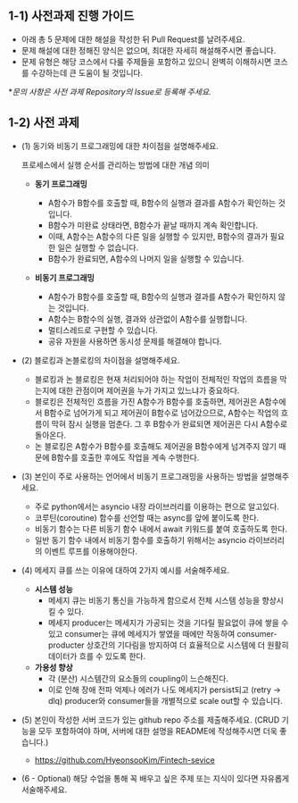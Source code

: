 ## 1-1) 사전과제 진행 가이드

- 아래 총 5 문제에 대한 해설을 작성한 뒤 Pull Request를 날려주세요.
- 문제 해설에 대한 정해진 양식은 없으며, 최대한 자세히 해설해주시면 좋습니다.
- 문제 유형은 해당 코스에서 다룰 주제들을 포함하고 있으니 완벽히 이해하시면 코스를 수강하는데 큰 도움이 될 것입니다.

**문의 사항은 사전 과제 Repository의 Issue로 등록해 주세요.*
  


## 1-2) 사전 과제

- (1) 동기와 비동기 프로그래밍에 대한 차이점을 설명해주세요.


  프로세스에서 실행 순서를 관리하는 방법에 대한 개념 의미

  - **동기 프로그래밍**
    - A함수가 B함수를 호출할 때, B함수의 실행과 결과를 A함수가 확인하는 것입니다.
    - B함수가 미완료 상태라면, B함수가 끝날 때까지 계속 확인합니다. 
    - 이때, A함수는 A함수의 다른 일을 실행할 수 있지만, B함수의 결과가 필요한 일은 실행할 수 없습니다.
    - B함수가 완료되면, A함수의 나머지 일을 실행할 수 있습니다.

  - **비동기 프로그래밍**
    - A함수가 B함수를 호출할 때, B함수의 실행과 결과를 A함수가 확인하지 않는 것입니다.
    - A함수는 B함수의 실행, 결과와 상관없이 A함수를 실행합니다.
    - 멀티스레드로 구현할 수 있습니다.
    - 공유 자원을 사용하면 동시성 문제를 해결해야 합니다.


- (2) 블로킹과 논블로킹의 차이점을 설명해주세요.
  - 블로킹과 논 블로킹은 현재 처리되어야 하는 작업이 전체적인 작업의 흐름을 막는지에 대한 관점이며 제어권을 누가 가지고 있느냐가 중요하다.
  - 블로킹은 전체적인 흐름을 가진 A함수가 B함수를 호출하면, 제어권은 A함수에서 B함수로 넘어가게 되고 제어권이 B함수로 넘어갔으므로, A함수는 작업의 흐름이 막혀 잠시 실행을 멈춘다. 그 후 B함수가 완료되면 제어권은 다시 A함수로 돌아온다.
  - 논 블로킹은 A함수가 B함수를 호출해도 제어권을 B함수에게 넘겨주지 않기 때문에 B함수를 호출한 후에도 작업을 계속 수행한다.


- (3) 본인이 주로 사용하는 언어에서 비동기 프로그래밍을 사용하는 방법을 설명해주세요.
  - 주로 python에서는 asyncio 내장 라이브러리를 이용하는 편으로 알고있다.
  - 코루틴(coroutine) 함수를 선언할 때는 async를 앞에 붙이도록 한다.
  - 비동기 함수는 다른 비동기 함수 내에서 await 키워드를 붙여 호출하도록 한다.
  - 일반 동기 함수 내에서 비동기 함수를 호출하기 위해서는 asyncio 라이브러리의 이벤트 루프를 이용해야한다.


- (4) 메세지 큐를 쓰는 이유에 대하여 2가지 예시를 서술해주세요.

  - **시스템 성능**
    - 메세지 큐는 비동기 통신을 가능하게 함으로서 전체 시스템 성능을 향상시킬 수 있다. 
    - 메세지 producer는 메세지가 가공되는 것을 기다릴 필요없이 큐에 쌓을 수 있고 consumer는 큐에 메세지가 쌓였을 때에만 작동하여 consumer-producter 상호간의 기다림을 방지하여 더 효율적으로 시스템에 더 원활히 데이터가 흐를 수 있도록 한다. 
  - **가용성 향상**
    - 각 (분산) 시스템간의 요소들의 coupling이 느슨해진다. 
    - 이로 인해 장애 전파 억제나 에러가 나도 메세지가 persist되고 (retry -> dlq) producer와 consumer들을 개별적으로 scale out할 수 있습니다.


- (5) 본인이 작성한 서버 코드가 있는 github repo 주소를 제출해주세요. (CRUD 기능을 모두 포함하여야 하며, 서버에 대한 설명을 README에 작성해주시면 더욱 좋습니다.) 
  - https://github.com/HyeonsooKim/Fintech-sevice
- (6 - Optional) 해당 수업을 통해 꼭 배우고 싶은 주제 또는 지식이 있다면 자유롭게 서술해주세요.
